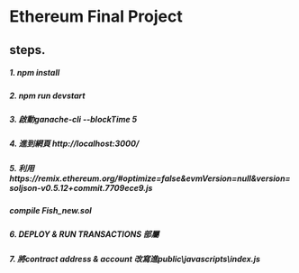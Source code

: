# Ethereum Final Project

## steps.
##### 1. npm install
##### 2. npm run devstart
##### 3. 啟動ganache-cli --blockTime 5
##### 4. 進到網頁 http://localhost:3000/
##### 5. 利用https://remix.ethereum.org/#optimize=false&evmVersion=null&version=soljson-v0.5.12+commit.7709ece9.js 
#####   compile Fish_new.sol 
##### 6. DEPLOY & RUN TRANSACTIONS 部屬
##### 7. 將contract address & account 改寫進public\javascripts\index.js
